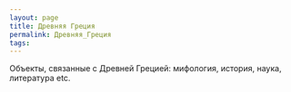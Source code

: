 ```yaml
---
layout: page
title: Древняя Греция
permalink: Древняя_Греция
tags: 
---
```

Объекты, связанные с Древней Грецией: мифология, история, наука, литература etc.